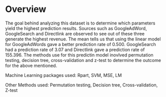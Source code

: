 # Overview

The goal behind analyzing this dataset is to determine which parameters yield the highest prediction results. Sources such as GoogleAdWord, GoogleSearch and Directlink are observed to see out of these three generate the highest revenue. The mean tells us that using the linear model for GoogleAdWords gave a better prediction rate of 0.500. GoogleSearch had a prediction rate of 3.07 and Directlink gave a prediction rate of 155.396. The methods use for this predictin model inovlved permutation testing, decision tree, cross-validation and z-test to determine the outcome for the above mentioned.

Machine Learning packages used:
Rpart, 
SVM, 
MSE, 
LM

Other Methods used: Permutation testing, Decision tree, Cross-validation, Z-test
